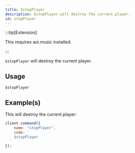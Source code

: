 ```yaml
---
title: $stopPlayer
description: $stopPlayer will destroy the current player.
id: stopPlayer
---
```


:::tip[Extension]

This requires aoi.music installed.

:::

`$stopPlayer` will destroy the current player.

## Usage

```aoi
$stopPlayer
```

## Example(s)

This will destroy the current player:

```javascript
client.command({
    name: "stopPlayer",
    code: `
    $stopPlayer
  `
});
```
